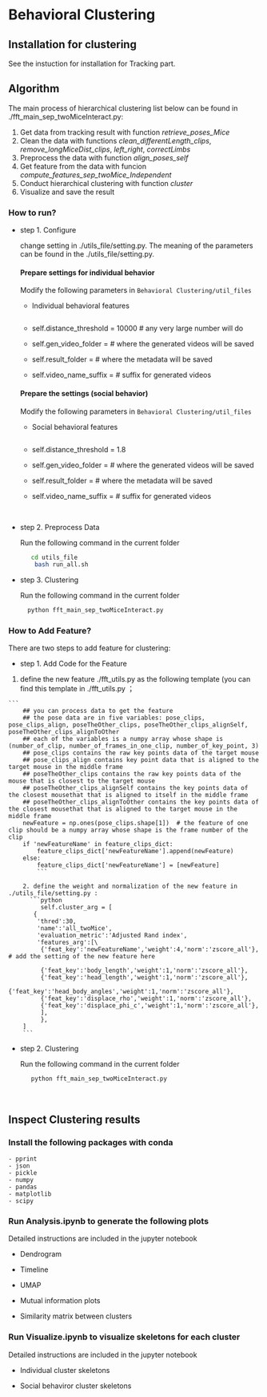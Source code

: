 # Behavioral Clustering

## Installation for clustering

See the instuction for installation for Tracking part.

## Algorithm

The main process of hierarchical clustering list below can be found in ./fft_main_sep_twoMiceInteract.py:
1. Get data from tracking result with function *retrieve_poses_Mice*
2. Clean the data with functions *clean_differentLength_clips*, *remove_longMiceDist_clips*, *left_right*, *correctLimbs*
3. Preprocess the data with function *align_poses_self*
4. Get feature from the data with funcion *compute_features_sep_twoMice_Independent*
5. Conduct hierarchical clustering with function *cluster*
6. Visualize and save the result  

### How to run?

- step 1. Configure

  change setting in ./utils_file/setting.py.  The meaning of the parameters can be found in the ./utils_file/setting.py.

  #### Prepare settings for individual behavior

  Modify the following parameters in ```Behavioral Clustering/util_files```

  - Individual behavioral features

  ```

  ```

  - self.distance_threshold = 10000 # any very large number will do

  - self.gen_video_folder = # where the generated videos will be saved

  - self.result_folder = # where the metadata will be saved

  - self.video_name_suffix = # suffix for generated videos


  #### Prepare the settings (social behavior)

  Modify the following parameters in ```Behavioral Clustering/util_files```

  - Social behavioral features

  ```
  ```

  - self.distance_threshold = 1.8

  - self.gen_video_folder = # where the generated videos will be saved

  - self.result_folder = # where the metadata will be saved

  - self.video_name_suffix = # suffix for generated videos

  <br>


- step 2. Preprocess Data

  Run the following command in the current folder
  ```bash
	 cd utils_file
	  bash run_all.sh
    ```

- step 3. Clustering

  Run the following command in the current folder
  ```bash
	python fft_main_sep_twoMiceInteract.py
  ```


### How to Add Feature?

There are two steps to add feature for clustering:

-  step 1. Add Code for the Feature

  1. define the new feature ./fft_utils.py as the following template (you can find this template in ./fft_utils.py ；

    ```
        ## you can process data to get the feature
        ## the pose data are in five variables: pose_clips, pose_clips_align, poseTheOther_clips, poseTheOther_clips_alignSelf, poseTheOther_clips_alignToOther
        ## each of the variables is a numpy array whose shape is (number_of_clip, number_of_frames_in_one_clip, number_of_key_point, 3)
        ## pose_clips contains the raw key points data of the target mouse
        ## pose_clips_align contains key point data that is aligned to the target mouse in the middle frame
        ## poseTheOther_clips contains the raw key points data of the mouse that is closest to the target mouse
        ## poseTheOther_clips_alignSelf contains the key points data of the closest mousethat that is aligned to itself in the middle frame
        ## poseTheOther_clips_alignToOther contains the key points data of the closest mousethat that is aligned to the target mouse in the middle frame
        newFeature = np.ones(pose_clips.shape[1])  # the feature of one clip should be a numpy array whose shape is the frame number of the clip
        if 'newFeatureName' in feature_clips_dict:
            feature_clips_dict['newFeatureName'].append(newFeature)
        else:
            feature_clips_dict['newFeatureName'] = [newFeature]
            ```

        2. define the weight and normalization of the new feature in ./utils_file/setting.py :
          ```python
	         self.cluster_arg = [
           {
            'thred':30,
            'name':'all_twoMice',
            'evaluation_metric':'Adjusted Rand index',
            'features_arg':[\
             {'feat_key':'newFeatureName','weight':4,'norm':'zscore_all'}, # add the setting of the new feature here

             {'feat_key':'body_length','weight':1,'norm':'zscore_all'},
             {'feat_key':'head_length','weight':1,'norm':'zscore_all'},
             {'feat_key':'head_body_angles','weight':1,'norm':'zscore_all'},
             {'feat_key':'displace_rho','weight':1,'norm':'zscore_all'},
             {'feat_key':'displace_phi_c','weight':1,'norm':'zscore_all'},
             ],
             },
        ]
        ```

- step 2. Clustering

  Run the following command in the current folder
  ```bash
	 python fft_main_sep_twoMiceInteract.py
  ```

<br>


## Inspect Clustering results

### Install the following packages with conda

```
- pprint
- json
- pickle
- numpy
- pandas
- matplotlib
- scipy
```

### Run Analysis.ipynb to generate the following plots

Detailed instructions are included in the jupyter notebook

- Dendrogram

- Timeline

- UMAP

- Mutual information plots

- Similarity matrix between clusters

### Run Visualize.ipynb to visualize skeletons for each cluster

Detailed instructions are included in the jupyter notebook

- Individual cluster skeletons

- Social behaviror cluster skeletons
